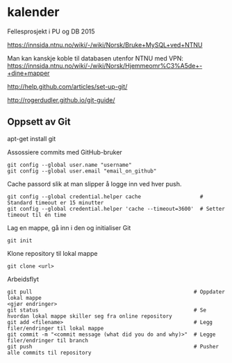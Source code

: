 # kalender
Fellesprosjekt i PU og DB 2015

https://innsida.ntnu.no/wiki/-/wiki/Norsk/Bruke+MySQL+ved+NTNU

Man kan kanskje koble til databasen utenfor NTNU med VPN:
https://innsida.ntnu.no/wiki/-/wiki/Norsk/Hjemmeomr%C3%A5de+-+dine+mapper

http://help.github.com/articles/set-up-git/

http://rogerdudler.github.io/git-guide/

## Oppsett av Git

apt-get install git

Assossiere commits med GitHub-bruker
```
git config --global user.name "username"
git config --global user.email "email_on_github"
```

Cache passord slik at man slipper å logge inn ved hver push.
```
git config --global credential.helper cache                   # Standard timeout er 15 minutter
git config --global credential.helper 'cache --timeout=3600'  # Setter timeout til én time
```

Lag en mappe, gå inn i den og initialiser Git
```
git init
```
Klone repository til  lokal mappe
```
git clone <url>
```

Arbeidsflyt
```
git pull                                                    # Oppdater lokal mappe
<gjør endringer>
git status                                                  # Se hvordan lokal mappe skiller seg fra online repository
git add <filename>                                          # Legg filer/endringer til lokal mappe
git commit -m "<commit message (what did you do and why)>"  # Legge filer/endringer til branch
git push                                                    # Pusher alle commits til repository
```
